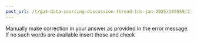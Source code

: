 ```yaml
---
post_url: /t/ga4-data-sourcing-discussion-thread-tds-jan-2025/165959/219
---
```

Manually make correction in your answer as provided in the error message. If no such words are available insert those and check